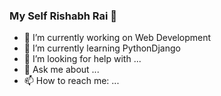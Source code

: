 ### My Self Rishabh Rai  👋
- 🔭 I’m currently working on Web Development</br>
- 🌱 I’m currently learning PythonDjango</br>
- 🤔 I’m looking for help with ...</br>
- 💬 Ask me about ...</br>
- 📫 How to reach me: ...</br>

